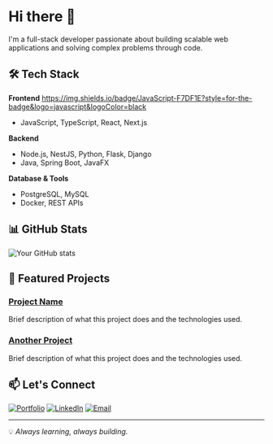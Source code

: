 # Hi there 👋

I'm a full-stack developer passionate about building scalable web applications and solving complex problems through code.

## 🛠️ Tech Stack

**Frontend**
https://img.shields.io/badge/JavaScript-F7DF1E?style=for-the-badge&logo=javascript&logoColor=black
- JavaScript, TypeScript, React, Next.js

**Backend**
- Node.js, NestJS, Python, Flask, Django
- Java, Spring Boot, JavaFX

**Database & Tools**
- PostgreSQL, MySQL
- Docker, REST APIs

## 📊 GitHub Stats

![Your GitHub stats](https://github-readme-stats.vercel.app/api?username=mertjane&show_icons=true&theme=default&hide_border=true)

## 🚀 Featured Projects

### [Project Name](https://github.com/mertjane/project)
Brief description of what this project does and the technologies used.

### [Another Project](https://github.com/username/project)
Brief description of what this project does and the technologies used.

## 📫 Let's Connect

[![Portfolio](https://img.shields.io/badge/Portfolio-000000?style=for-the-badge&logo=About.me&logoColor=white)](https://mk1512.brighton.domains)
[![LinkedIn](https://img.shields.io/badge/LinkedIn-0077B5?style=for-the-badge&logo=linkedin&logoColor=white)](https://linkedin.com/in/mertcan-kara/)
[![Email](https://img.shields.io/badge/Email-D14836?style=for-the-badge&logo=gmail&logoColor=white)](mck0391uk@gmail.com)

---

💡 *Always learning, always building.*
